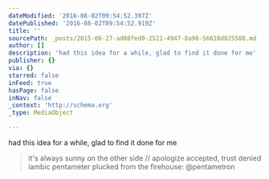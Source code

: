 ```yaml
---
dateModified: '2016-08-02T09:54:52.397Z'
datePublished: '2016-08-02T09:54:52.919Z'
title: ''
sourcePath: _posts/2015-06-27-ad08fed0-2521-4947-8a96-56610d825588.md
author: []
description: 'had this idea for a while, glad to find it done for me'
publisher: {}
via: {}
starred: false
inFeed: true
hasPage: false
inNav: false
_context: 'http://schema.org'
_type: MediaObject

---
```

had this idea for a while, glad to find it done for me

> it's always sunny on the other side // apologize accepted, trust denied iambic pentameter plucked from the firehouse: @pentametron